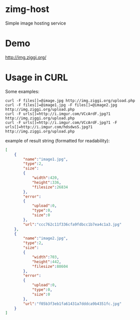 # zimg-host

Simple image hosting service

# Demo

http://img.ziggi.org/

# Usage in CURL

Some examples:
```
curl -F files[]=@image.jpg http://img.ziggi.org/upload.php
curl -F files[]=@image1.jpg -F files[]=@image2.jpg http://img.ziggi.org/upload.php
curl -F urls[]=http://i.imgur.com/VCcArdF.jpg?1 http://img.ziggi.org/upload.php
curl -F urls[]=http://i.imgur.com/VCcArdF.jpg?1 -F urls[]=http://i.imgur.com/hdsdwsS.jpg?1 http://img.ziggi.org/upload.php
```
example of result string (formatted for readability):
```json
[
	{
		"name":"image1.jpg",
		"type":2,
		"size":
		{
			"width":420,
			"height":336,
			"filesize":26834
		},
		"error":
		{
			"upload":0,
			"type":0,
			"size":0
		},
		"url":"ccc762c11f336cfa9fdbcc1b7ea4c1a3.jpg"
	},
	{
		"name":"image2.jpg",
		"type":2,
		"size":
		{
			"width":703,
			"height":442,
			"filesize":88604
		},
		"error":
		{
			"upload":0,
			"type":0,
			"size":0
		},
		"url":"f05b3f3eb1fa61431a7dddca9b4351fc.jpg"
	}
]
```